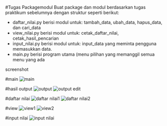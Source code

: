 #Tugas Packagemodul
Buat package dan modul berdasarkan tugas praktikum sebelumnya dengan struktur seperti berikut:

- daftar_nilai.py berisi modul untuk: tambah_data, ubah_data, hapus_data, dan cari_data
- view_nilai.py berisi modul untuk: cetak_daftar_nilai, cetak_hasil_pencarian
- input_nilai.py berisi modul untuk: input_data yang meminta pengguna memasukkan data.
- main.py berisi program utama (menu pilihan yang memanggil semua menu yang ada

screenshot 

#main
![main](https://user-images.githubusercontent.com/56379930/72237434-0683d800-360d-11ea-9ed5-d62b84e87b63.png)

#hasil output
![output](https://user-images.githubusercontent.com/56379930/72237505-4c40a080-360d-11ea-9cbd-8f9c11336e1e.png)
![output edit](https://user-images.githubusercontent.com/56379930/72237515-5498db80-360d-11ea-8e1c-8f43039e9bf4.png)

#daftar nilai
![daftar nilai1](https://user-images.githubusercontent.com/56379930/72237557-785c2180-360d-11ea-91c7-3866230e28cf.png)
![daftar nilai2](https://user-images.githubusercontent.com/56379930/72237562-7db96c00-360d-11ea-9294-0de89929d907.png)

#view
![view1](https://user-images.githubusercontent.com/56379930/72237578-932e9600-360d-11ea-8521-89efd881ae16.png)
![view2](https://user-images.githubusercontent.com/56379930/72237583-96c21d00-360d-11ea-856a-ab2ff79af8bb.png)

#input nilai
![input nilai](https://user-images.githubusercontent.com/56379930/72237618-af323780-360d-11ea-853f-2b71c2527c3f.png)
